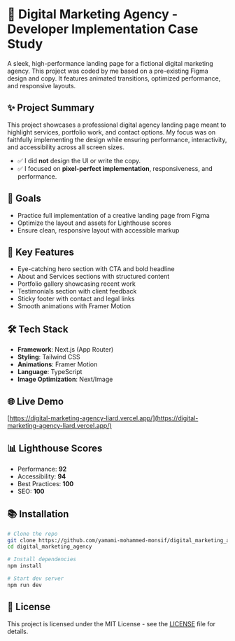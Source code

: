 # 🧠 Digital Marketing Agency - Developer Implementation Case Study

A sleek, high-performance landing page for a fictional digital marketing agency. This project was coded by me based on a pre-existing Figma design and copy. It features animated transitions, optimized performance, and responsive layouts.

## ✨ Project Summary

This project showcases a professional digital agency landing page meant to highlight services, portfolio work, and contact options. My focus was on faithfully implementing the design while ensuring performance, interactivity, and accessibility across all screen sizes.

- ✅ I did **not** design the UI or write the copy.
- ✅ I focused on **pixel-perfect implementation**, responsiveness, and performance.

## 🌟 Goals

- Practice full implementation of a creative landing page from Figma
- Optimize the layout and assets for Lighthouse scores
- Ensure clean, responsive layout with accessible markup

## 🧰 Key Features

- Eye-catching hero section with CTA and bold headline
- About and Services sections with structured content
- Portfolio gallery showcasing recent work
- Testimonials section with client feedback
- Sticky footer with contact and legal links
- Smooth animations with Framer Motion

## 🛠️ Tech Stack

- **Framework**: Next.js (App Router)
- **Styling**: Tailwind CSS
- **Animations**: Framer Motion
- **Language**: TypeScript
- **Image Optimization**: Next/Image

## 🌐 Live Demo

[https://digital-marketing-agency-liard.vercel.app/](https://digital-marketing-agency-liard.vercel.app/)

## 📊 Lighthouse Scores

- Performance: **92**
- Accessibility: **94**
- Best Practices: **100**
- SEO: **100**

## 📚 Installation

```bash
# Clone the repo
git clone https://github.com/yamami-mohammed-monsif/digital_marketing_agency.git
cd digital_marketing_agency

# Install dependencies
npm install

# Start dev server
npm run dev
```

## 📄 License

This project is licensed under the MIT License - see the [LICENSE](./LICENSE.txt) file for details.
